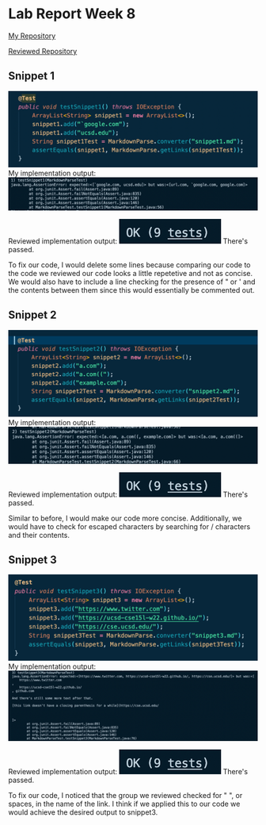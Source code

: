 # Lab Report Week 8
[My Repository](https://github.com/jordphilli/markdown-parse)

[Reviewed Repository](https://github.com/austin-li/CSE15L-TheLunaMoths)

## Snippet 1
![snip1](snip1.png)
My implementation output: 
![snip1](1fail.png)

Reviewed implementation output:
![](passed.png)
There's passed. 

To fix our code, I would delete some lines because comparing our code to the code we reviewed our code looks a little repetetive and not as concise. We would also have to include a line checking for the presence of " or ' and the contents between them since this would essentially be commented out. 

## Snippet 2
![snip2](snip2.png)
My implementation output: 
![snip2](2fail.png)

Reviewed implementation output:
![](passed.png)
There's passed. 

Similar to before, I would make our code more concise. Additionally, we would have to check for escaped characters by searching for / characters and their contents. 
## Snippet 3
![snip3](snip3.png)
My implementation output: 
![snip3](3fail.png)

Reviewed implementation output:
![](passed.png)
There's passed. 

To fix our code, I noticed that the group we reviewed checked for " ", or spaces, in the name of the link. I think if we applied this to our code we would achieve the desired output to snippet3. 